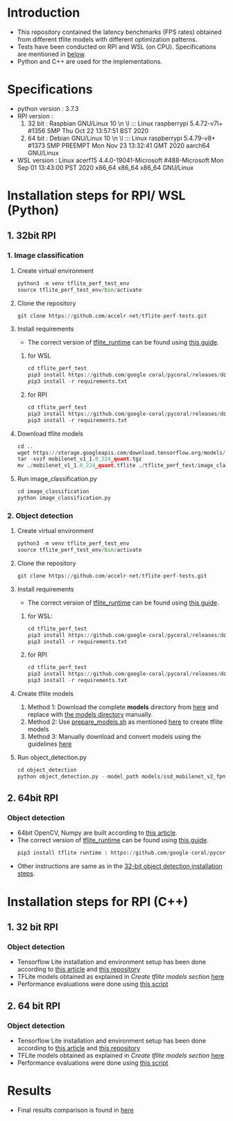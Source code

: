 
# Introduction

* This repository contained the latency benchmarks (FPS rates) obtained from different tflite models with different optimization patterns. 
* Tests have been conducted on RPI and WSL (on CPU). Specifications are mentioned in [below](#specifications).
* Python and C++ are used for the implementations.


# Specifications

* python version               : 3.7.3
* RPI version                  : 
	1. 32 bit : Raspbian GNU/Linux 10 \n \l ::: Linux raspberrypi 5.4.72-v7l+ #1356 SMP Thu Oct 22 13:57:51 BST 2020
	2. 64 bit : Debian GNU/Linux 10 \n \l ::: Linux raspberrypi 5.4.79-v8+ #1373 SMP PREEMPT Mon Nov 23 13:32:41 GMT 2020 aarch64 GNU/Linux
* WSL version                  : Linux acerf15 4.4.0-19041-Microsoft #488-Microsoft Mon Sep 01 13:43:00 PST 2020 x86_64 x86_64 x86_64 GNU/Linux

# Installation steps for RPI/ WSL (Python)

## 1. 32bit RPI

### 1. Image classification
1. Create virtual environment

	```python
	python3 -m venv tflite_perf_test_env
	source tflite_perf_test_env/bin/activate
	```

1. Clone the repository

	```python
	git clone https://github.com/accelr-net/tflite-perf-tests.git
	```

1. Install requirements
	* The correct version of [tflite_runtime](https://www.tensorflow.org/lite/guide/python) can be found using [this guide](https://www.tensorflow.org/lite/guide/python#install_just_the_tensorflow_lite_interpreter).
	
	1. for WSL
		```python
		cd tflite_perf_test
		pip3 install https://github.com/google coral/pycoral/releases/download/release frogfish/tflite_runtime-2.5.0-cp37-cp37m-linux_x86_64.whl
		pip3 install -r requirements.txt
		```

	1. for RPI
		```python
		cd tflite_perf_test
		pip3 install https://github.com/google-coral/pycoral/releases/download/release-frogfish/tflite_runtime-2.5.0-cp37-cp37m-linux_armv7l.whl
		pip3 install -r requirements.txt
		```


1. Download tflite models
	```python
	cd ..
	wget https://storage.googleapis.com/download.tensorflow.org/models/mobilenet_v1_2018_08_02/mobilenet_v1_1.0_224_quant.tgz
	tar -xvzf mobilenet_v1_1.0_224_quant.tgz
	mv ./mobilenet_v1_1.0_224_quant.tflite ./tflite_perf_test/image_classification/models/mobilenet_v1/model.tflite
	```

1. Run image_classification.py
	```python
	cd image_classification
	python image_classification.py
	```

### 2. Object detection 
1. Create virtual environment
	```python
	python3 -m venv tflite_perf_test_env
	source tflite_perf_test_env/bin/activate
	```
1. Clone the repository
	```python
	git clone https://github.com/accelr-net/tflite-perf-tests.git
	```

2. Install requirements
	* The correct version of [tflite_runtime](https://www.tensorflow.org/lite/guide/python) can be found using [this guide](https://www.tensorflow.org/lite/guide/python#install_just_the_tensorflow_lite_interpreter).

	1. for WSL: 
		```python
		cd tflite_perf_test
		pip3 install https://github.com/google-coral/pycoral/releases/download/release-frogfish/tflite_runtime-2.5.0-cp37-cp37m-linux_x86_64.whl
		pip3 install -r requirements.txt
		```

	2. for RPI
		```python
		cd tflite_perf_test
		pip3 install https://github.com/google-coral/pycoral/releases/download/release-frogfish/tflite_runtime-2.5.0-cp37-cp37m-linux_armv7l.whl
		pip3 install -r requirements.txt
		```

3. Create tflite models
	1. Method 1: Download the complete **models** directory from [here](https://1drv.ms/u/s!AvriZdYzHLumoTuwMo0HXLCfHCMC?e=o71kcT) and replace with [the models directory](object_detection/models) manually.
	2. Method 2: Use [prepare_models.sh](object_detection/models/prepare_models.sh) as mentioned [here](https://github.com/udithh-accelr/test-repo/tree/main/object_detection/models#2-method-2-1) to create tflite models
	3. Method 3: Manually download and convert models using the guidelines [here](https://github.com/udithh-accelr/test-repo/tree/main/object_detection/models#3-method-3-1)

4. Run object_detection.py
	```python
	cd object_detection 
	python object_detection.py --model_path models/ssd_mobilenet_v2_fpnlite_320x320/method5.tflite --label_path models/default_setting/coco_labelmap.txt
	```

## 2. 64bit RPI

### Object detection 

* 64bit OpenCV, Numpy are built according to [this article](https://qengineering.eu/install-opencv-4.5-on-raspberry-64-os.html).
* The correct version of [tflite_runtime](https://www.tensorflow.org/lite/guide/python) can be found using [this guide](https://www.tensorflow.org/lite/guide/python#install_just_the_tensorflow_lite_interpreter).
	```python
	pip3 install tflite runtime : https://github.com/google-coral/pycoral/releases/download/release-frogfish/tflite_runtime-2.5.0-cp37-cp37m-linux_aarch64.whl
	```
* Other instructions are same as in the [32-bit object detection installation steps](https://github.com/accelr-net/tflite-perf-tests/blob/main/README.md#2-object-detection).




# Installation steps for RPI (C++)

## 1. 32 bit RPI

### Object detection 

* Tensorflow Lite installation and environment setup has been done according to [this article](https://qengineering.eu/install-tensorflow-2-lite-on-raspberry-pi-4.html) and [this repository](https://github.com/Qengineering/TensorFlow_Lite_SSD_RPi_32-bits)
* TFLite models obtained as explained in *Create tflite models section* [here](https://github.com/accelr-net/tflite-perf-tests#2-object-detection)
* Performance evaluations were done using [this script](https://github.com/accelr-net/tflite-perf-tests/blob/main/object_detection/object_detection.cpp)

## 2. 64 bit RPI

### Object detection 

* Tensorflow Lite installation and environment setup has been done according to [this article](https://qengineering.eu/install-tensorflow-2-lite-on-raspberry-64-os.html) and [this repository](https://github.com/Qengineering/TensorFlow_Lite_SSD_RPi_64-bits)
* TFLite models obtained as explained in *Create tflite models section* [here](https://github.com/accelr-net/tflite-perf-tests###2-object-detection)
* Performance evaluations were done using [this script](https://github.com/accelr-net/tflite-perf-tests/blob/main/object_detection/object_detection.cpp)

# Results
* Final results comparison is found in [here](object_detection/README.md#comparison-results)
